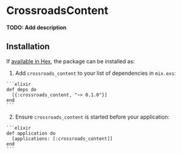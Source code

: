 # CrossroadsContent

**TODO: Add description**

## Installation

If [available in Hex](https://hex.pm/docs/publish), the package can be installed as:

  1. Add `crossroads_content` to your list of dependencies in `mix.exs`:

    ```elixir
    def deps do
      [{:crossroads_content, "~> 0.1.0"}]
    end
    ```

  2. Ensure `crossroads_content` is started before your application:

    ```elixir
    def application do
      [applications: [:crossroads_content]]
    end
    ```

